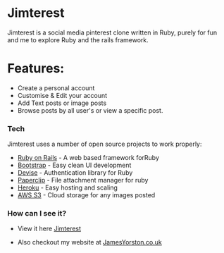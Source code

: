 # Jimterest

Jimterest is a social media pinterest clone written in Ruby, purely for fun and me to explore Ruby and the rails framework. 

# Features:

  - Create a personal account
  - Customise & Edit your account
  - Add Text posts or image posts
  - Browse posts by all user's or view a specific post.
### Tech

Jimterest uses a number of open source projects to work properly:
* [Ruby on Rails] - A web based framework forRuby
* [Bootstrap] - Easy clean UI development
* [Devise] - Authentication library for Ruby
* [Paperclip] - File attachment manager for ruby
* [Heroku] - Easy hosting and scaling
* [AWS S3] - Cloud storage for any images posted

### How can I see it? 

- View it here [Jimterest]
- Also checkout my website at [JamesYorston.co.uk]



   [Ruby on Rails]: <http://rubyonrails.org/>
   [Bootstrap]: <http://getbootstrap.com/>
   [Devise]: <https://github.com/plataformatec/devise>
   [Paperclip]: <https://github.com/thoughtbot/paperclip>
   [Heroku]: <https://heroku.comp>
   [AWS S3]: <https://aws.amazon.com/s3/>
   [Jimterest]: <http://jimterest.jamesyorston.co.uk>
   [JamesYorston.co.uk]: <http://jamesyorston.co.uk>

